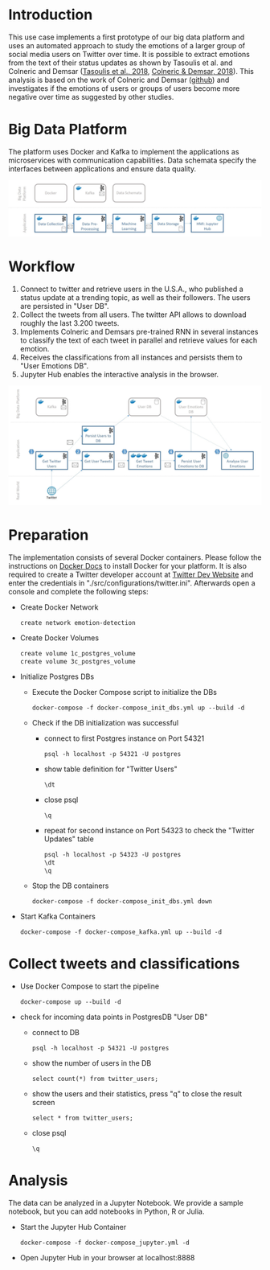 # Introduction

This use case implements a first prototype of our big data platform and uses an automated approach to study the emotions of a larger group of social media users on Twitter over time. It is possible to extract emotions from the text of their status updates as shown by Tasoulis et al. and Colneric and Demsar ([Tasoulis et al., 2018](https://arxiv.org/abs/1804.00482), [Colneric & Demsar, 2018](https://ieeexplore.ieee.org/document/8295234)). This analysis is based on the work of Colneric and Demsar ([github](https://github.com/nikicc/twitter-emotion-recognition)) and investigates if the emotions of users or groups of users become more negative over time as suggested by other studies.





# Big Data Platform

The platform uses Docker and Kafka to implement the applications as microservices with communication capabilities. Data schemata specify the interfaces between applications and ensure data quality. 

<img src="./docs/big_data_platform.jpg" width="800px">



# Workflow

1. Connect to twitter and retrieve users in the U.S.A., who published a status update at a trending topic, as well as their followers. The users are persisted in "User DB". 
2. Collect the tweets from all users. The twitter API allows to download roughly the last 3.200 tweets. 
3. Implements Colneric and Demsars pre-trained RNN in several instances to classify the text of each tweet in parallel and retrieve values for each emotion. 
4. Receives the classifications from all instances and persists them to "User Emotions DB". 
5. Jupyter Hub enables the interactive analysis in the browser.

<img src="./docs/workflow.jpg" width="800px">



# Preparation

The implementation consists of several Docker containers. Please follow the instructions on [Docker Docs](https://docs.docker.com/install/) to install Docker for your platform. It is also required to create a Twitter developer account at [Twitter Dev Website](https://developer.twitter.com/en/apply-for-access) and enter the credentials in "./src/configurations/twitter.ini". Afterwards open a console and complete the following steps:

- Create Docker Network
  
  ```
  create network emotion-detection
  ```
  
- Create Docker Volumes
  
  ```
  create volume 1c_postgres_volume
  create volume 3c_postgres_volume
  ```
  
- Initialize Postgres DBs
  
  - Execute the Docker Compose script to initialize the DBs
    
    ```
    docker-compose -f docker-compose_init_dbs.yml up --build -d
    ```
  
  - Check if the DB initialization was successful
    
    - connect to first Postgres instance on Port 54321
    
      ```
      psql -h localhost -p 54321 -U postgres
      ```
    
    - show table definition for "Twitter Users"
    
      ```
      \dt
      ```
    
    - close psql
    
      ```
      \q
      ```
    
    - repeat for second instance on Port 54323 to check the "Twitter Updates" table
    
      ```
      psql -h localhost -p 54323 -U postgres
      \dt
      \q
      ```
    
  - Stop the DB containers
  
    ```
    docker-compose -f docker-compose_init_dbs.yml down
    ```
  
- Start Kafka Containers

  ```
  docker-compose -f docker-compose_kafka.yml up --build -d
  ```

  

# Collect tweets and classifications

- Use Docker Compose to start the pipeline
  
  ```
  docker-compose up --build -d
  ```
  
- check for incoming data points in PostgresDB "User DB"
  
  - connect to DB
  
    ```
    psql -h localhost -p 54321 -U postgres
    ```
  
  - show the number of users in the DB
  
    ```
    select count(*) from twitter_users;
    ```
  
  - show the users and their statistics, press "q" to close the result screen
  
    ```
    select * from twitter_users;
    ```
  
  - close psql
  
    ```
    \q
    ```
  
    

# Analysis

The data can be analyzed in a Jupyter Notebook. We provide a sample notebook, but you can add notebooks in Python, R or Julia. 

- Start the Jupyter Hub Container

  ```
  docker-compose -f docker-compose_jupyter.yml -d
  ```

- Open Jupyter Hub in your browser at localhost:8888